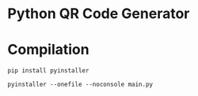 # Python QR Code Generator

# Compilation

``pip install pyinstaller``

``pyinstaller --onefile --noconsole main.py``
